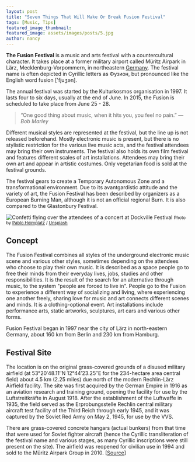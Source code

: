 ```yaml
---
layout: post
title: "Seven Things That Will Make Or Break Fusion Festival"
tags: [Music, Tips]
featured_image_thumbnail:
featured_image: assets/images/posts/5.jpg
author: nancy
---
```


**The Fusion Festival** is a music and arts festival with a countercultural character. It takes place at a former military airport called Müritz Airpark in Lärz, Mecklenburg-Vorpommern, in northeastern [Germany](https://en.wikipedia.org/wiki/Germany). The festival name is often depicted in Cyrillic letters as Фузион, but pronounced like the English word fusion ['fjuʒən].

<!--more-->

The annual festival was started by the Kulturkosmos organisation in 1997. It lasts four to six days, usually at the end of June. In 2015, the Fusion is scheduled to take place from June 25 - 28.

<blockquote class="alignright">“One good thing about music, when it hits you, you feel no pain.”
<cite>― Bob Marley</cite></blockquote>

Different musical styles are represented at the festival, but the line up is not released beforehand. Mostly electronic music is present, but there is no stylistic restriction for the various live music acts, and the festival attendees may bring their own instruments. The festival also holds its own film festival and features different scales of art installations. Attendees may bring their own art and appear in artistic costumes. Only vegetarian food is sold at the festival grounds.

The festival gears to create a Temporary Autonomous Zone and a transformational environment. Due to its avantgardistic attitude and the variety of art, the Fusion Festival has been described by organizers as a European Burning Man, although it is not an official regional Burn. It is also compared to the Glastonbury Festival.

![Confetti flying over the attendees of a concert at Dockville Festival](https://images.unsplash.com/photo-1492684223066-81342ee5ff30?ixlib=rb-0.3.5&q=80&fm=jpg&crop=entropy&cs=tinysrgb&w=1080&fit=max&s=e778bd090eca235b5999595ae1223575#wide)
<small>Photo by [Pablo Heimplatz](https://unsplash.com/@pabloheimplatz?utm_source=ghost&utm_medium=referral&utm_campaign=api-credit) / [Unsplash](https://unsplash.com/?utm_source=ghost&utm_medium=referral&utm_campaign=api-credit)</small>

## Concept

The Fusion Festival combines all styles of the underground electronic music scene and various other styles, sometimes depending on the attendees who choose to play their own music. It is described as a space people go to free their minds from their everyday lives, jobs, studies and other responsibilities. It is the result of the search for an alternative through music, to the system "people are forced to live in". People go to the Fusion to experience a different way of socializing and living, where experiencing one another freely, sharing love for music and art connects different scenes and minds. It is a clothing-optional event. Art installations include performance arts, static artworks, sculptures, art cars and various other forms.

Fusion Festival began in 1997 near the city of Lärz in north-eastern Germany, about 160 km from Berlin and 230 km from Hamburg.

## Festival Site

The location is on the original grass-covered grounds of a disused military airfield (at 53°20′48.11″N 12°44′23.25″E for the 234-hectare area central field) about 4.5 km (2.25 miles) due north of the modern Rechlin-Lärz Airfield facility. The site was first acquired by the German Empire in 1916 as an aviation research and training ground, opening the facility for use by the Luftstreitkräfte in August 1918. After the establishment of the Luftwaffe in 1935, the field served as the Erprobungsstelle Rechlin central military aircraft test facility of the Third Reich through early 1945, and it was captured by the Soviet Red Army on May 2, 1945, for use by the VVS.

There are grass-covered concrete hangars (actual bunkers) from that time that were used for Soviet fighter aircraft (hence the Cyrillic transliteration of the festival name and various stages, as many Cyrillic inscriptions were still present on the site). The airfield was reopened for civilian use in 1994 and sold to the Müritz Airpark Group in 2010. [[Source](https://en.wikipedia.org/wiki/Fusion_Festival)]
